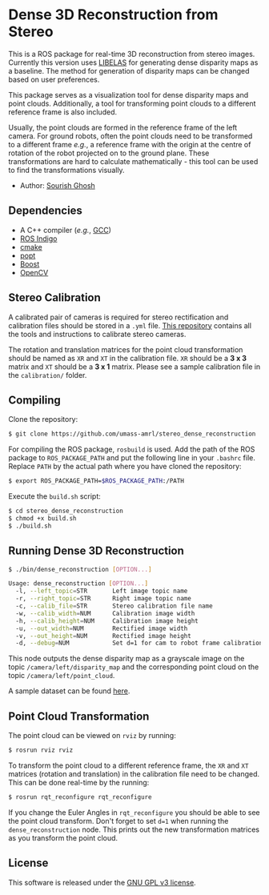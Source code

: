 # Dense 3D Reconstruction from Stereo

This is a ROS package for real-time 3D reconstruction from stereo images. Currently this version uses [LIBELAS](http://www.cvlibs.net/software/libelas/) 
for generating dense disparity maps as a baseline. The method for generation of disparity maps can be changed based on user preferences.

This package serves as a visualization tool for dense disparity maps and point clouds. Additionally, a tool for transforming point clouds to a different 
reference frame is also included. 

Usually, the point clouds are formed in the reference frame of the left camera. For ground robots, often the point clouds need to be transformed to 
a different frame *e.g.*, a reference frame with the origin at the centre of rotation of the robot projected on to the ground plane. These transformations are 
hard to calculate mathematically - this tool can be used to find the transformations visually.

- Author: [Sourish Ghosh](http://sourishghosh.com/)

## Dependencies

- A C++ compiler (*e.g.*, [GCC](http://gcc.gnu.org/))
- [ROS Indigo](http://wiki.ros.org/indigo/Installation/Ubuntu)
- [cmake](http://www.cmake.org/cmake/resources/software.html)
- [popt](http://freecode.com/projects/popt)
- [Boost](http://www.boost.org/)
- [OpenCV](https://github.com/opencv/opencv)

## Stereo Calibration

A calibrated pair of cameras is required for stereo rectification and calibration files should be stored in a `.yml` file. 
[This repository](https://github.com/sourishg/stereo-calibration) contains all the tools and instructions to calibrate stereo cameras.

The rotation and translation matrices for the point cloud transformation should be named as `XR` and `XT` in the calibration file. `XR` should be a **3 x 3** 
matrix and `XT` should be a **3 x 1** matrix. Please see a sample calibration file in the `calibration/` folder.

## Compiling

Clone the repository:

```bash
$ git clone https://github.com/umass-amrl/stereo_dense_reconstruction
```

For compiling the ROS package, `rosbuild` is used. Add the path of the ROS package to `ROS_PACKAGE_PATH` and put the following line in your `.bashrc` file. 
Replace `PATH` by the actual path where you have cloned the repository:

```bash
$ export ROS_PACKAGE_PATH=$ROS_PACKAGE_PATH:/PATH
```

Execute the `build.sh` script:

```bash
$ cd stereo_dense_reconstruction
$ chmod +x build.sh
$ ./build.sh
```

## Running Dense 3D Reconstruction

```bash
$ ./bin/dense_reconstruction [OPTION...]
```

```bash
Usage: dense_reconstruction [OPTION...]
  -l, --left_topic=STR       Left image topic name
  -r, --right_topic=STR      Right image topic name
  -c, --calib_file=STR       Stereo calibration file name
  -w, --calib_width=NUM      Calibration image width
  -h, --calib_height=NUM     Calibration image height
  -u, --out_width=NUM        Rectified image width
  -v, --out_height=NUM       Rectified image height
  -d, --debug=NUM            Set d=1 for cam to robot frame calibration
```

This node outputs the dense disparity map as a grayscale image on the topic `/camera/left/disparity_map` and the corresponding point cloud on the topic 
`/camera/left/point_cloud`.

A sample dataset can be found [here](https://greyhound.cs.umass.edu/owncloud/index.php/s/3g9AwCSkGi6LznK).

## Point Cloud Transformation

The point cloud can be viewed on `rviz` by running:

```bash
$ rosrun rviz rviz
```

To transform the point cloud to a different reference frame, the `XR` and `XT` matrices (rotation and translation) in the calibration file need to be changed. 
This can be done real-time by the running:

```bash
$ rosrun rqt_reconfigure rqt_reconfigure
```

If you change the Euler Angles in `rqt_reconfigure` you should be able to see the point cloud transform. Don't forget to set `d=1` when running the 
`dense_reconstruction` node. This prints out the new transformation matrices as you transform the point cloud.

## License

This software is released under the [GNU GPL v3 license](LICENSE).